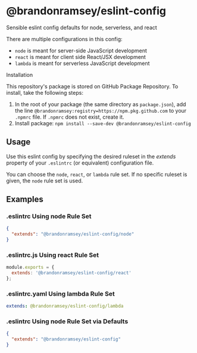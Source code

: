 # @brandonramsey/eslint-config

Sensible eslint config defaults for node, serverless, and react

There are multiple configurations in this config:

* `node` is meant for server-side JavaScript development
* `react` is meant for client side React/JSX development
* `lambda` is meant for serverless JavaScript development

Installation

This repository's package is stored on GitHub Package Repository.
To install, take the following steps:

1. In the root of your package (the same directory as
    `package.json`), add the line `@brandonramsey:registry=https://npm.pkg.github.com`
    to your `.npmrc` file. If `.npmrc` does not exist, create it.
2. Install package: `npm install --save-dev @brandonramsey/eslint-config`

## Usage

Use this eslint config by specifying the desired ruleset in the *extends*
property of your `.eslintrc` (or equivalent) configuration file.

You can choose the `node`, `react`, or `lambda` rule set. If no
specific ruleset is given, the `node` rule set is used.

## Examples

### .eslintrc Using node Rule Set

```json
{
  "extends": "@brandonramsey/eslint-config/node"
}
```

### .eslintrc.js Using react Rule Set

```js
module.exports = {
  extends: '@brandonramsey/eslint-config/react'
};
```

### .eslintrc.yaml Using lambda Rule Set

```yaml
extends: @brandonramsey/eslint-config/lambda
```

### .eslintrc Using node Rule Set via Defaults

```json
{
  "extends": "@brandonramsey/eslint-config"
}
```
